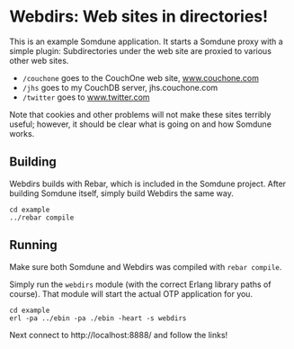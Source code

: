 # Webdirs: Web sites in directories!

This is an example Somdune application. It starts a Somdune proxy with a simple plugin:
Subdirectories under the web site are proxied to various other web sites.

* `/couchone` goes to the CouchOne web site, www.couchone.com
* `/jhs` goes to my CouchDB server, jhs.couchone.com
* `/twitter` goes to www.twitter.com

Note that cookies and other problems will not make these sites terribly useful; however,
it should be clear what is going on and how Somdune works.

## Building

Webdirs builds with Rebar, which is included in the Somdune project. After building Somdune itself,
simply build Webdirs the same way.

    cd example
    ../rebar compile

## Running

Make sure both Somdune and Webdirs was compiled with `rebar compile`.

Simply run the `webdirs` module (with the correct Erlang library paths of course). That module
will start the actual OTP application for you.

    cd example
    erl -pa ../ebin -pa ./ebin -heart -s webdirs

Next connect to http://localhost:8888/ and follow the links!
